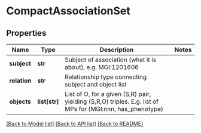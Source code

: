 # CompactAssociationSet

## Properties
Name | Type | Description | Notes
------------ | ------------- | ------------- | -------------
**subject** | **str** | Subject of association (what it is about), e.g. MGI:1201606 | 
**relation** | **str** | Relationship type connecting subject and object list | 
**objects** | **list[str]** | List of O, for a given (S,R) pair, yielding (S,R,O) triples. E.g. list of MPs for (MGI:nnn, has_phenotype) | 

[[Back to Model list]](../README.md#documentation-for-models) [[Back to API list]](../README.md#documentation-for-api-endpoints) [[Back to README]](../README.md)

